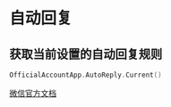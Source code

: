 # 自动回复

## 获取当前设置的自动回复规则

``` go
OfficialAccountApp.AutoReply.Current()
```
[微信官方文档](https://developers.weixin.qq.com/doc/offiaccount/Message_Management/Getting_Rules_for_Auto_Replies.html)
